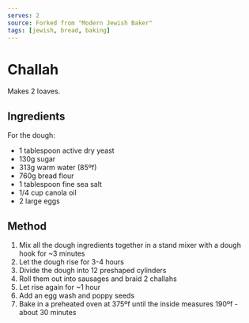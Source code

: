 ```yaml
---
serves: 2
source: Forked from "Modern Jewish Baker"
tags: [jewish, bread, baking]
---
```


# Challah

Makes 2 loaves.

## Ingredients

For the dough:

- 1 tablespoon active dry yeast
- 130g sugar
- 313g warm water (85ºf)
- 760g bread flour
- 1 tablespoon fine sea salt
- 1/4 cup canola oil
- 2 large eggs

## Method

1. Mix all the dough ingredients together in a stand mixer with a dough hook for ~3 minutes
2. Let the dough rise for 3-4 hours
3. Divide the dough into 12 preshaped cylinders
4. Roll them out into sausages and braid 2 challahs
5. Let rise again for ~1 hour
6. Add an egg wash and poppy seeds
7. Bake in a preheated oven at 375ºf until the inside measures 190ºf - about 30 minutes
